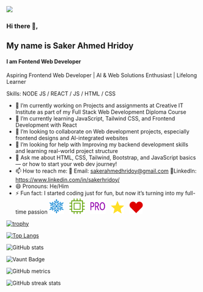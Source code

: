 ![](https://media.licdn.com/dms/image/v2/D5616AQEgUyMX312D5g/profile-displaybackgroundimage-shrink_350_1400/B56ZoSlEWQJ4AY-/0/1761248326187?e=1762992000&v=beta&t=O37CLfoE13LIV1loac4xLaG32g7Iuj0yu5xiJSHvsxo)
### Hi there 👋, 
## My name is Saker Ahmed Hridoy
#### I am Fontend Web Developer
Aspiring Frontend Web Developer | AI & Web Solutions Enthusiast | Lifelong Learner

Skills: NODE JS / REACT / JS / HTML / CSS

- 🔭 I’m currently working on Projects and assignments at Creative IT Institute as part of my Full Stack Web Development Diploma Course 
- 🌱 I’m currently learning JavaScript, Tailwind CSS, and Frontend Development with React 
- 👯 I’m looking to collaborate on Web development projects, especially frontend designs and AI-integrated websites 
- 🤔 I’m looking for help with Improving my backend development skills and learning real-world project structure 
- 💬 Ask me about HTML, CSS, Tailwind, Bootstrap, and JavaScript basics — or how to start your web dev journey! 
- 📫 How to reach me: 📧 Email:  sakerahmedhridoy@gmail.com  💼LinkedIn: https://www.linkedin.com/in/sakerhridoy/ 
- 😄 Pronouns: He/Him 
- ⚡ Fun fact: I started coding just for fun, but now it’s turning into my full-time passion 
<a href='https://archiveprogram.github.com/'><img src='https://raw.githubusercontent.com/acervenky/animated-github-badges/master/assets/acbadge.gif' width='40' height='40'></a> <a href='https://docs.github.com/en/developers'><img src='https://raw.githubusercontent.com/acervenky/animated-github-badges/master/assets/devbadge.gif' width='40' height='40'></a> <a href='https://github.com/pricing'><img src='https://raw.githubusercontent.com/acervenky/animated-github-badges/master/assets/pro.gif' width='40' height='40'></a> <a href='https://stars.github.com/'><img src='https://raw.githubusercontent.com/acervenky/animated-github-badges/master/assets/starbadge.gif' width='35' height='35'></a> <a href='https://docs.github.com/en/github/supporting-the-open-source-community-with-github-sponsors'><img src='https://raw.githubusercontent.com/acervenky/animated-github-badges/master/assets/sponsorbadge.gif' width='35' height='35'></a> 

[![trophy](https://github-profile-trophy.vercel.app/?username=https://github.com/sakerhridoy)](https://github.com/ryo-ma/github-profile-trophy)

[![Top Langs](https://github-readme-stats.vercel.app/api/top-langs/?username=https://github.com/sakerhridoy)](https://github.com/anuraghazra/github-readme-stats)

![GitHub stats](https://github-readme-stats.vercel.app/api?username=https://github.com/sakerhridoy&show_icons=true&count_private=true)  

![Vaunt Badge](https://api.vaunt.dev/v1/github/entities/https://github.com/sakerhridoy/contributions?format=svg&private=true)  

![GitHub metrics](https://metrics.lecoq.io/https://github.com/sakerhridoy)  

![GitHub streak stats](https://streak-stats.demolab.com/?user=https://github.com/sakerhridoy)  

